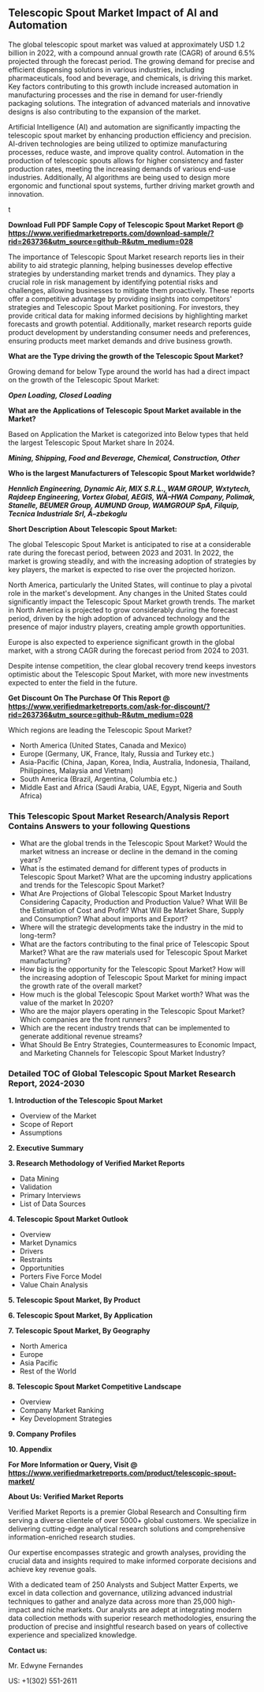 <h2>Telescopic Spout Market Impact of AI and Automation</h2><p>The global telescopic spout market was valued at approximately USD 1.2 billion in 2022, with a compound annual growth rate (CAGR) of around 6.5% projected through the forecast period. The growing demand for precise and efficient dispensing solutions in various industries, including pharmaceuticals, food and beverage, and chemicals, is driving this market. Key factors contributing to this growth include increased automation in manufacturing processes and the rise in demand for user-friendly packaging solutions. The integration of advanced materials and innovative designs is also contributing to the expansion of the market.</p><p>Artificial Intelligence (AI) and automation are significantly impacting the telescopic spout market by enhancing production efficiency and precision. AI-driven technologies are being utilized to optimize manufacturing processes, reduce waste, and improve quality control. Automation in the production of telescopic spouts allows for higher consistency and faster production rates, meeting the increasing demands of various end-use industries. Additionally, AI algorithms are being used to design more ergonomic and functional spout systems, further driving market growth and innovation.</p>t</p><p id="" class=""><strong>Download Full PDF Sample Copy of Telescopic Spout Market Report @ <a href="https://www.verifiedmarketreports.com/download-sample/?rid=263736&utm_source=github-R&utm_medium=028" target="_blank">https://www.verifiedmarketreports.com/download-sample/?rid=263736&utm_source=github-R&utm_medium=028</a></strong></p><p>The importance of&nbsp;Telescopic Spout Market research reports lies in their ability to aid strategic planning, helping businesses develop effective strategies by understanding market trends and dynamics. They play a crucial role in risk management by identifying potential risks and challenges, allowing businesses to mitigate them proactively. These reports offer a competitive advantage by providing insights into competitors' strategies and Telescopic Spout Market positioning. For investors, they provide critical data for making informed decisions by highlighting market forecasts and growth potential. Additionally, market research reports guide product development by understanding consumer needs and preferences, ensuring products meet market demands and drive business growth.</p><p><strong>What are the&nbsp;Type driving the growth of the Telescopic Spout Market?</strong></p><p id="" class="">Growing demand for below Type around the world has had a direct impact on the growth of the Telescopic Spout Market:</p><em><strong>Open Loading, Closed Loading</strong></em></p><strong>What are the&nbsp;Applications&nbsp;of Telescopic Spout Market available in the Market?</strong></p><p id="" class="">Based on Application the Market is categorized into Below types that held the largest Telescopic Spout Market share In 2024.</p><em><strong>Mining, Shipping, Food and Beverage, Chemical, Construction, Other</strong></em></p><strong>Who is the largest Manufacturers of Telescopic Spout Market worldwide?</strong></p><p><em><strong>Hennlich Engineering, Dynamic Air, MIX S.R.L., WAM GROUP, Wxtytech, Rajdeep Engineering, Vortex Global, AEGIS, WÃ–HWA Company, Polimak, Stanelle, BEUMER Group, AUMUND Group, WAMGROUP SpA, Filquip, Tecnica Industriale Srl, Ã–zbekoglu</strong></em></p><p id="" class=""><strong>Short Description About Telescopic Spout Market:</strong></p><p>The global Telescopic Spout Market is anticipated to rise at a considerable rate during the forecast period, between 2023 and 2031. In 2022, the market is growing steadily, and with the increasing adoption of strategies by key players, the market is expected to rise over the projected horizon.</p><p>North America, particularly the United States, will continue to play a pivotal role in the market's development. Any changes in the United States could significantly impact the Telescopic Spout Market growth trends. The market in North America is projected to grow considerably during the forecast period, driven by the high adoption of advanced technology and the presence of major industry players, creating ample growth opportunities.</p><p>Europe is also expected to experience significant growth in the global market, with a strong CAGR during the forecast period from 2024 to 2031.</p><p>Despite intense competition, the clear global recovery trend keeps investors optimistic about the Telescopic Spout Market, with more new investments expected to enter the field in the future.</p><p id="" class=""><strong>Get Discount On The Purchase Of This Report @ <a href="https://www.verifiedmarketreports.com/ask-for-discount/?rid=263736&utm_source=github-R&utm_medium=028" target="_blank">https://www.verifiedmarketreports.com/ask-for-discount/?rid=263736&utm_source=github-R&utm_medium=028</a></strong></p>Which regions are leading the Telescopic Spout Market?</p><ul><li>North America (United States, Canada and Mexico)</li><li>Europe (Germany, UK, France, Italy, Russia and Turkey etc.)</li><li>Asia-Pacific (China, Japan, Korea, India, Australia, Indonesia, Thailand, Philippines, Malaysia and Vietnam)</li><li>South America (Brazil, Argentina, Columbia etc.)</li><li>Middle East and Africa (Saudi Arabia, UAE, Egypt, Nigeria and South Africa)</li></ul><h3 id="" class="">This Telescopic Spout Market Research/Analysis Report Contains Answers to your following Questions</h3><ul><li>What are the global trends in the Telescopic Spout Market? Would the market witness an increase or decline in the demand in the coming years?</li><li>What is the estimated demand for different types of products in Telescopic Spout Market? What are the upcoming industry applications and trends for the Telescopic Spout Market?</li><li>What Are Projections of Global Telescopic Spout Market Industry Considering Capacity, Production and Production Value? What Will Be the Estimation of Cost and Profit? What Will Be Market Share, Supply and Consumption? What about imports and Export?</li><li>Where will the strategic developments take the industry in the mid to long-term?</li><li>What are the factors contributing to the final price of Telescopic Spout Market? What are the raw materials used for Telescopic Spout Market manufacturing?</li><li>How big is the opportunity for the Telescopic Spout Market? How will the increasing adoption of Telescopic Spout Market for mining impact the growth rate of the overall market?</li><li>How much is the global Telescopic Spout Market worth? What was the value of the market In 2020?</li><li>Who are the major players operating in the Telescopic Spout Market? Which companies are the front runners?</li><li>Which are the recent industry trends that can be implemented to generate additional revenue streams?</li><li>What Should Be Entry Strategies, Countermeasures to Economic Impact, and Marketing Channels for Telescopic Spout Market Industry?</li></ul><h3 id="" class="">Detailed TOC of Global Telescopic Spout Market Research Report, 2024-2030</h3><p id="" class=""><strong>1. Introduction of the Telescopic Spout Market</strong></p><ul><li>Overview of the Market</li><li>Scope of Report</li><li>Assumptions</li></ul><p id="" class=""><strong>2. Executive Summary</strong></p><p id="" class=""><strong>3. Research Methodology of Verified Market Reports</strong></p><ul><li>Data Mining</li><li>Validation</li><li>Primary Interviews</li><li>List of Data Sources</li></ul><p id="" class=""><strong>4. Telescopic Spout Market Outlook</strong></p><ul><li>Overview</li><li>Market Dynamics</li><li>Drivers</li><li>Restraints</li><li>Opportunities</li><li>Porters Five Force Model</li><li>Value Chain Analysis</li></ul><p id="" class=""><strong>5. Telescopic Spout Market, By Product</strong></p><p id="" class=""><strong>6. Telescopic Spout Market, By Application</strong></p><p id="" class=""><strong>7. Telescopic Spout Market, By Geography</strong></p><ul><li>North America</li><li>Europe</li><li>Asia Pacific</li><li>Rest of the World</li></ul><p id="" class=""><strong>8. Telescopic Spout Market Competitive Landscape</strong></p><ul><li>Overview</li><li>Company Market Ranking</li><li>Key Development Strategies</li></ul><p id="" class=""><strong>9. Company Profiles</strong></p><p id="" class=""><strong>10. Appendix</strong></p><p id="" class=""><strong>For More Information or Query, Visit @ <a href="https://www.verifiedmarketreports.com/product/telescopic-spout-market/" target="_blank">https://www.verifiedmarketreports.com/product/telescopic-spout-market/</a></strong></p><p id="" class=""><strong>About Us: Verified Market Reports</strong></p><p id="" class="">Verified Market Reports is a premier Global Research and Consulting firm serving a diverse clientele of over 5000+ global customers. We specialize in delivering cutting-edge analytical research solutions and comprehensive information-enriched research studies.</p><p id="" class="">Our expertise encompasses strategic and growth analyses, providing the crucial data and insights required to make informed corporate decisions and achieve key revenue goals.</p><p id="" class="">With a dedicated team of 250 Analysts and Subject Matter Experts, we excel in data collection and governance, utilizing advanced industrial techniques to gather and analyze data across more than 25,000 high-impact and niche markets. Our analysts are adept at integrating modern data collection methods with superior research methodologies, ensuring the production of precise and insightful research based on years of collective experience and specialized knowledge.</p><p id="" class=""><strong>Contact us:</strong></p><p id="" class="">Mr. Edwyne Fernandes</p><p id="" class="">US: +1(302) 551-2611</p>